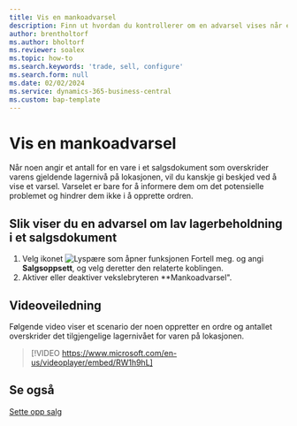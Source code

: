 ```yaml
---
title: Vis en mankoadvarsel
description: Finn ut hvordan du kontrollerer om en advarsel vises når et ordreantall overskrider lagernivåene for en vare.
author: brentholtorf
ms.author: bholtorf
ms.reviewer: soalex
ms.topic: how-to
ms.search.keywords: 'trade, sell, configure'
ms.search.form: null
ms.date: 02/02/2024
ms.service: dynamics-365-business-central
ms.custom: bap-template
---
```


# <a name="display-a-stockout-warning"></a>Vis en mankoadvarsel

Når noen angir et antall for en vare i et salgsdokument som overskrider varens gjeldende lagernivå på lokasjonen, vil du kanskje gi beskjed ved å vise et varsel. Varselet er bare for å informere dem om det potensielle problemet og hindrer dem ikke i å opprette ordren.

## <a name="to-show-a-warning-about-low-inventory-on-a-sales-document"></a>Slik viser du en advarsel om lav lagerbeholdning i et salgsdokument

1. Velg ikonet ![Lyspære som åpner funksjonen Fortell meg.](media/ui-search/search_small.png "Fortell hva du vil gjøre") og angi **Salgsoppsett**, og velg deretter den relaterte koblingen.
1. Aktiver eller deaktiver vekslebryteren **Mankoadvarsel".

## <a name="video-guidance"></a>Videoveiledning

Følgende video viser et scenario der noen oppretter en ordre og antallet overskrider det tilgjengelige lagernivået for varen på lokasjonen.

> [!VIDEO https://www.microsoft.com/en-us/videoplayer/embed/RW1h9hL]

## <a name="see-also"></a>Se også

[Sette opp salg](sales-setup-sales.md)
